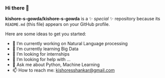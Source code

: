 ### Hi there 👋


**kishore-s-gowda/kishore-s-gowda** is a ✨ _special_ ✨ repository because its `README.md` (this file) appears on your GitHub profile.

Here are some ideas to get you started:

- 🔭 I’m currently working on Natural Language processing
- 🌱 I’m currently learning Big Data
- 👯 I’m looking for internships
- 🤔 I’m looking for help with ...
- 💬 Ask me about Python, Machine Learning
- 📫 How to reach me: kishoresshankar@gmail.com

